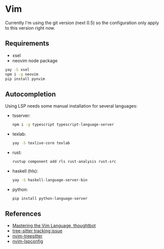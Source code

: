 # Vim 

Currently I'm using the git version (next 0.5) so the configuration only apply
to this version right now.

## Requirements

- xsel
- neovim node package

```sh
yay -S xsel
npm i -g neovim
pip install pynvim
```

## Autocompletion

Using LSP needs some manual installation for several languages:

- tsserver:
  ```sh
  npm i -g typescript typescript-language-server
  ```
- texlab:
  ```sh
  yay -S texlive-core texlab
  ```
- rust:
  ```sh
  rustup component add rls rust-analysis rust-src
  ```
- haskell (hls):
  ```sh
  yay -S haskell-language-server-bin
  ```
- python:
  ```sh
  pip install python-language-server
  ```

## References

- [Mastering the Vim Language, thoughtbot](https://www.youtube.com/watch?v=wlR5gYd6um0)
- [tree-sitter tracking issue](https://github.com/neovim/neovim/issues/11724)
- [nvim-treesitter](https://github.com/nvim-treesitter/nvim-treesitter)
- [nvim-lspconfig](https://github.com/neovim/nvim-lspconfig)
